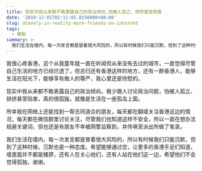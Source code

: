 ```yaml
---
title: 现实中我从来都不敢表露自己的政治倾向,怕被人孤立、排挤甚至陷害
date: '2019-12-01T02:11:05.0250000+08:00'
slug: alonely-in-reality-more-friends-on-internet
tags:
  - 撕裂
summary: >-
  我们生活在墙内，每一次发言都是冒着很大风险的，所以有时候我们只能沉默，但到了这种时候，沉默也是一种态度
---
```


我很心疼香港，这个从我童年就一直在听闻但从来没有去过的城市，一直觉得尽管自己生活的地方已经烂透了，但总归还有香港这样的地方，还有一群香港人，能够生活在阳光下，能够享有做人的尊严，我心里还是欣慰的。

现实中我从来都不敢表露自己的政治倾向，极少跟人讨论政治问题，怕被人孤立、排挤甚至陷害，真的很孤独，就像是生活在一座孤岛上面。

所幸我在网络上还能找到一帮志同道合的朋友，每天都在翻墙关注香港这边的情况，每天都在微信群里讨论关注，尽管我们也知道这样不安全，所以一直在想办法规避关键词，但也还是有朋友不幸被网警监察到，并传唤至派出所做了笔录。

我们生活在墙内，每一次发言都是冒着很大风险的，所以有时候我们只能沉默，但到了这种时候，沉默也是一种态度。希望能够通过您，让更多的香港手足们知道，墙里面并不都是猪猡，还有人在关心他们，还有人站在他们这一边，希望他们不会觉得孤独，谢谢。
